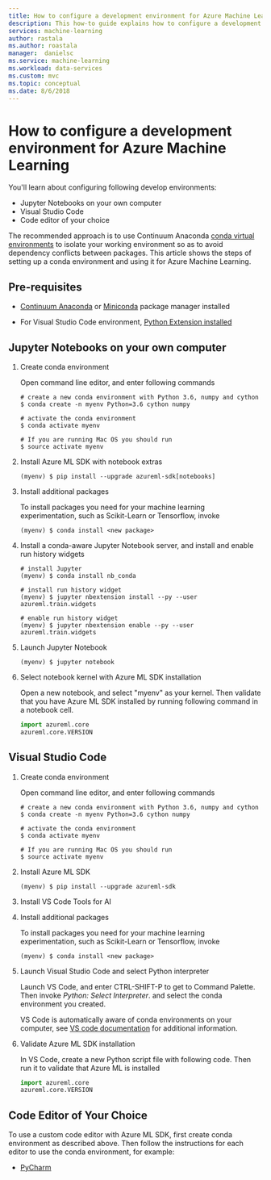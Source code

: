```yaml
---
title: How to configure a development environment for Azure Machine Learning  | Microsoft Docs
description: This how-to guide explains how to configure a development environment when working with Azure Machine Learning.
services: machine-learning
author: rastala
ms.author: roastala
manager:  danielsc
ms.service: machine-learning
ms.workload: data-services
ms.custom: mvc
ms.topic: conceptual
ms.date: 8/6/2018
---
```


# How to configure a development environment for Azure Machine Learning 

You'll learn about configuring following develop environments:

* Jupyter Notebooks on your own computer
* Visual Studio Code
* Code editor of your choice

The recommended approach is to use Continuum Anaconda [conda virtual environments](https://conda.io/docs/user-guide/tasks/manage-environments.html) to isolate your working environment so as to avoid dependency conflicts between packages. This article shows the steps of setting up a conda environment and using it for Azure Machine Learning.

## Pre-requisites

 * [Continuum Anaconda](https://anaconda.org/anaconda/continuum-docs) or [Miniconda](https://conda.io/miniconda.html) package manager installed

 * For Visual Studio Code environment, [Python Extension installed](https://code.visualstudio.com/docs/python/python-tutorial)

## Jupyter Notebooks on your own computer

 1. Create conda environment

    Open command line editor, and enter following commands

     ```shell
    # create a new conda environment with Python 3.6, numpy and cython
    $ conda create -n myenv Python=3.6 cython numpy

    # activate the conda environment
    $ conda activate myenv

    # If you are running Mac OS you should run
    $ source activate myenv
    ```
 2. Install Azure ML SDK with notebook extras

     ```shell
    (myenv) $ pip install --upgrade azureml-sdk[notebooks]
    ```

 3. Install additional packages

    To install packages you need for your machine learning experimentation, such as Scikit-Learn or Tensorflow, invoke

    ```
    (myenv) $ conda install <new package>
    ```

 4. Install a conda-aware Jupyter Notebook server, and install and enable run history widgets
    ```shell
    # install Jupyter 
    (myenv) $ conda install nb_conda

    # install run history widget
    (myenv) $ jupyter nbextension install --py --user azureml.train.widgets

    # enable run history widget
    (myenv) $ jupyter nbextension enable --py --user azureml.train.widgets
    ```

 5. Launch Jupyter Notebook

      ```shell
    (myenv) $ jupyter notebook
    ```

 6. Select notebook kernel with Azure ML SDK installation

    Open a new notebook, and select "myenv" as your kernel. Then validate that you have Azure ML SDK installed by running following command in a notebook cell.

    ```python
    import azureml.core
    azureml.core.VERSION
    ```

## Visual Studio Code

 1. Create conda environment

    Open command line editor, and enter following commands

    ```shell
    # create a new conda environment with Python 3.6, numpy and cython
    $ conda create -n myenv Python=3.6 cython numpy

    # activate the conda environment
    $ conda activate myenv

    # If you are running Mac OS you should run
    $ source activate myenv
    ```

 2. Install Azure ML SDK
 
     ```shell
    (myenv) $ pip install --upgrade azureml-sdk
    ```

 3. Install VS Code Tools for AI

 4. Install additional packages

    To install packages you need for your machine learning experimentation, such as Scikit-Learn or Tensorflow, invoke

    ```
    (myenv) $ conda install <new package>
    ```

 5. Launch Visual Studio Code and select Python interpreter

    Launch VS Code, and enter CTRL-SHIFT-P to get to Command Palette. Then invoke *Python: Select Interpreter*. and select the conda environment you created.

    VS Code is automatically aware of conda environments on your computer, see [VS code documentation](https://code.visualstudio.com/docs/python/environments#_conda-environments) for additional information.

 6. Validate Azure ML SDK installation

    In VS Code, create a new Python script file with following code. Then run it to validate that Azure ML is installed

    ```python
    import azureml.core
    azureml.core.VERSION
    ```

## Code Editor of Your Choice

To use a custom code editor with Azure ML SDK, first create conda environment as described above. Then follow the instructions for each editor to use the conda environment, for example:

 * [PyCharm](https://www.jetbrains.com/help/pycharm/2018.2/conda-support-creating-conda-virtual-environment.html)
 




